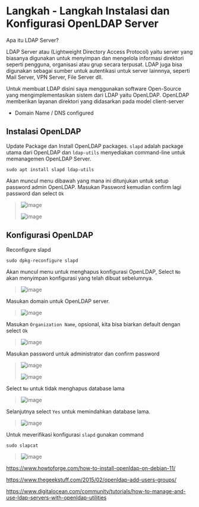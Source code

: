 # Langkah - Langkah Instalasi dan Konfigurasi OpenLDAP Server
Apa itu LDAP Server? 

LDAP Server atau (Lightweight Directory Access Protocol) yaitu server yang biasanya digunakan untuk menyimpan dan mengelola informasi direktori seperti pengguna, organisasi atau grup secara terpusat. LDAP juga bisa digunakan sebagai sumber untuk autentikasi untuk server lainnnya, seperti Mail Server, VPN Server, File Server dll.

Untuk membuat LDAP disini saya menggunakan software Open-Source yang mengimplementasikan sistem dari LDAP yaitu OpenLDAP. OpenLDAP memberikan layanan direktori yang didasarkan pada model client-server
- Domain Name / DNS configured
## Instalasi OpenLDAP
Update Package dan Install OpenLDAP packages. `slapd` adalah package utama dari OpenLDAP dan `ldap-utils` menyediakan command-line untuk memanagemen OpenLDAP Server.
```
sudo apt install slapd ldap-utils
```
Akan muncul menu dibawah yang mana ini ditunjukan untuk setup password admin OpenLDAP. Masukan Password kemudian confirm lagi password dan select `Ok`
> ![image](https://github.com/diotriandika/learn-networking/assets/109568349/16af989f-356c-49d4-a89c-584b5bfeddd5)
>
> ![image](https://github.com/diotriandika/learn-networking/assets/109568349/44a7c10c-a0c0-435d-a8f1-c02a2f485cc3)
## Konfigurasi OpenLDAP
Reconfigure slapd
```
sudo dpkg-reconfigure slapd
```
Akan muncul menu untuk menghapus konfigurasi OpenLDAP, Select `No` akan menyimpan konfigurasi yang telah dibuat sebelumnya. 
> ![image](https://github.com/diotriandika/learn-networking/assets/109568349/67ccf558-df3d-4f5d-a389-25524402930c)

Masukan domain untuk OpenLDAP server.
> ![image](https://github.com/diotriandika/learn-networking/assets/109568349/f1f99d11-dcfb-45e8-932e-18b5679b4991)

Masukan `Organization Name`, opsional, kita bisa biarkan default dengan select `Ok`
> ![image](https://github.com/diotriandika/learn-networking/assets/109568349/8b2dd8da-88aa-4838-8af8-0f023007321f)

Masukan password untuk administrator dan confirm password
> ![image](https://github.com/diotriandika/learn-networking/assets/109568349/6b03e286-268e-403a-90e9-e1f2d79a4929)
>
>![image](https://github.com/diotriandika/learn-networking/assets/109568349/d58ab3f5-aff1-4445-b537-c7aae14d3e83)

Select `No` untuk tidak menghapus database lama
> ![image](https://github.com/diotriandika/learn-networking/assets/109568349/3e128196-c61b-4072-843e-27989069d74f)

Selanjutnya select `Yes` untuk memindahkan database lama.
> ![image](https://github.com/diotriandika/learn-networking/assets/109568349/db8808eb-1b7d-41ba-9807-56779834310d)

Untuk meverifikasi konfigurasi `slapd` gunakan command
```
sudo slapcat
```
> ![image](https://github.com/diotriandika/learn-networking/assets/109568349/cfc03ba5-2419-4c53-9cdc-683aec85a39a)

https://www.howtoforge.com/how-to-install-openldap-on-debian-11/

https://www.thegeekstuff.com/2015/02/openldap-add-users-groups/

https://www.digitalocean.com/community/tutorials/how-to-manage-and-use-ldap-servers-with-openldap-utilities
